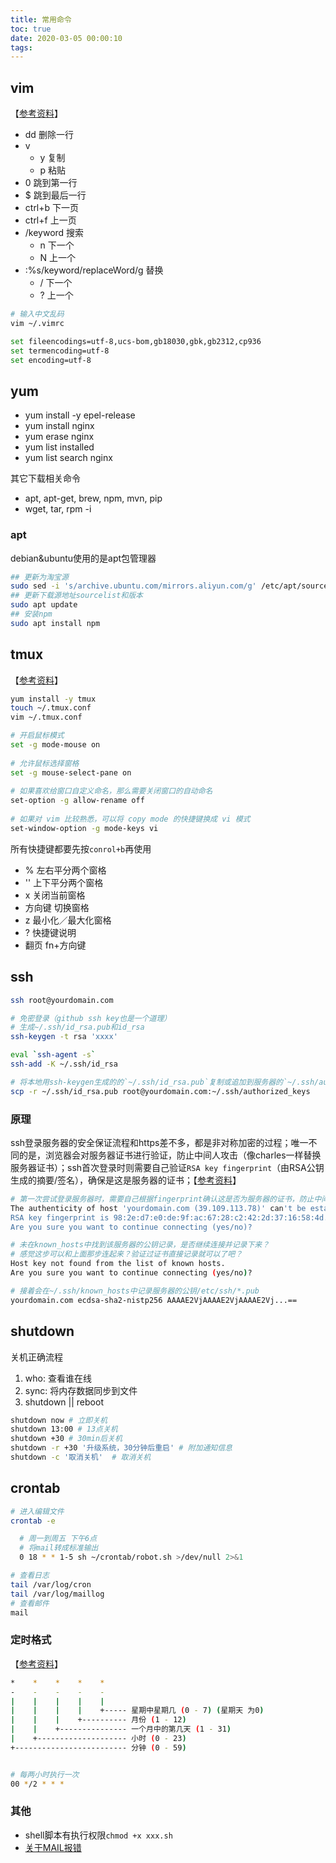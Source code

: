 ```yaml
---
title: 常用命令
toc: true
date: 2020-03-05 00:00:10
tags:
---
```



## vim
【[参考资料](https://www.cnblogs.com/jikey/archive/2011/12/28/2304341.html)】
* dd 删除一行
* v
  * y 复制
  * p 粘贴
* 0 跳到第一行
* $ 跳到最后一行
* ctrl+b 下一页
* ctrl+f 上一页
* /keyword 搜索
  * n 下一个
  * N 上一个
* :%s/keyword/replaceWord/g 替换
  * / 下一个
  * ? 上一个

```sh
# 输入中文乱码
vim ~/.vimrc

set fileencodings=utf-8,ucs-bom,gb18030,gbk,gb2312,cp936
set termencoding=utf-8
set encoding=utf-8
```


## yum
* yum install -y epel-release
* yum install nginx
* yum erase nginx
* yum list installed
* yum list search nginx

其它下载相关命令
* apt, apt-get, brew, npm, mvn, pip
* wget, tar, rpm -i

### apt
debian&ubuntu使用的是apt包管理器
```sh
## 更新为淘宝源
sudo sed -i 's/archive.ubuntu.com/mirrors.aliyun.com/g' /etc/apt/sources.list
## 更新下载源地址sourcelist和版本
sudo apt update
## 安装npm
sudo apt install npm
``` 


## tmux
【[参考资料](https://www.cnblogs.com/kaiye/p/6275207.html)】
```sh
yum install -y tmux
touch ~/.tmux.conf
vim ~/.tmux.conf
```
```sh
# 开启鼠标模式
set -g mode-mouse on
​
# 允许鼠标选择窗格
set -g mouse-select-pane on
​
# 如果喜欢给窗口自定义命名，那么需要关闭窗口的自动命名
set-option -g allow-rename off
​
# 如果对 vim 比较熟悉，可以将 copy mode 的快捷键换成 vi 模式
set-window-option -g mode-keys vi
```

所有快捷键都要先按`conrol+b`再使用
* % 左右平分两个窗格
* '' 上下平分两个窗格
* x 关闭当前窗格
* 方向键 切换窗格
* z 最小化／最大化窗格
* ? 快捷键说明
* 翻页 fn+方向键



## ssh
```sh
ssh root@yourdomain.com

# 免密登录（github ssh key也是一个道理）
# 生成~/.ssh/id_rsa.pub和id_rsa
ssh-keygen -t rsa 'xxxx'

eval `ssh-agent -s`
ssh-add -K ~/.ssh/id_rsa

# 将本地用ssh-keygen生成的的`~/.ssh/id_rsa.pub`复制或追加到服务器的`~/.ssh/authorized_keys`
scp -r ~/.ssh/id_rsa.pub root@yourdomain.com:~/.ssh/authorized_keys
```

### 原理
ssh登录服务器的安全保证流程和https差不多，都是非对称加密的过程；唯一不同的是，浏览器会对服务器证书进行验证，防止中间人攻击（像charles一样替换服务器证书）；ssh首次登录时则需要自己验证`RSA key fingerprint`（由RSA公钥生成的摘要/签名），确保是这是服务器的证书；【[参考资料](https://www.jianshu.com/p/33461b619d53)】
```sh
# 第一次尝试登录服务器时，需要自己根据fingerprint确认这是否为服务器的证书，防止中间证书攻击
The authenticity of host 'yourdomain.com (39.109.113.78)' can't be established.
RSA key fingerprint is 98:2e:d7:e0:de:9f:ac:67:28:c2:42:2d:37:16:58:4d.
Are you sure you want to continue connecting (yes/no)? 
```


```sh
# 未在known_hosts中找到该服务器的公钥记录，是否继续连接并记录下来？
# 感觉这步可以和上面那步连起来？验证过证书直接记录就可以了吧？
Host key not found from the list of known hosts.
Are you sure you want to continue connecting (yes/no)?

# 接着会在~/.ssh/known_hosts中记录服务器的公钥/etc/ssh/*.pub
yourdomain.com ecdsa-sha2-nistp256 AAAAE2VjAAAAE2VjAAAAE2Vj...==
```






## shutdown
关机正确流程
1. who: 查看谁在线
2. sync: 将内存数据同步到文件
3. shutdown || reboot
```sh
shutdown now # 立即关机
shutdown 13:00 # 13点关机
shutdown +30 # 30min后关机
shutdown -r +30 '升级系统，30分钟后重启' # 附加通知信息
shutdown -c '取消关机'  # 取消关机
```


## crontab
```sh
# 进入编辑文件
crontab -e

  # 周一到周五 下午6点
  # 将mail转成标准输出
  0 18 * * 1-5 sh ~/crontab/robot.sh >/dev/null 2>&1

# 查看日志
tail /var/log/cron
tail /var/log/maillog
# 查看邮件
mail
```

### 定时格式
【[参考资料](https://www.runoob.com/linux/linux-comm-crontab.html)】
```sh
*    *    *    *    *
-    -    -    -    -
|    |    |    |    |
|    |    |    |    +----- 星期中星期几 (0 - 7) (星期天 为0)
|    |    |    +---------- 月份 (1 - 12) 
|    |    +--------------- 一个月中的第几天 (1 - 31)
|    +-------------------- 小时 (0 - 23)
+------------------------- 分钟 (0 - 59)


# 每两小时执行一次
00 */2 * * *
```

### 其他
* shell脚本有执行权限`chmod +x xxx.sh`
* [关于MAIL报错](https://blog.csdn.net/toopoo/article/details/104979615)

